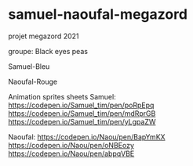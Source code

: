 # samuel-naoufal-megazord
projet megazord 2021

groupe: Black eyes peas

Samuel-Bleu

Naoufal-Rouge 



Animation sprites sheets
Samuel:
https://codepen.io/Samuel_tim/pen/poRpEpq
https://codepen.io/Samuel_tim/pen/mdRprGB
https://codepen.io/Samuel_tim/pen/yLgpaZW

Naoufal:
https://codepen.io/Naou/pen/BapYmKX
https://codepen.io/Naou/pen/oNBEozy
https://codepen.io/Naou/pen/abpqVBE
